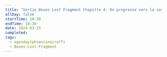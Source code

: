 ```yaml
---
title: "Sortie Boxes Lost Fragment Chapitre 4: On progresse vers la sortie."
allDay: false
startTime: 18:30
endTime: 18:30
date: 2024-03-15
completed: 
tags:
  - agendaytphoenixnoiroffi
  - Boxes-Lost-Fragment
---
```

